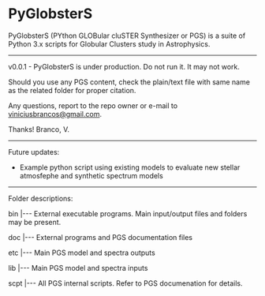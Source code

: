 # PyGlobsterS
PyGlobsterS (PYthon GLOBular cluSTER Synthesizer or PGS) is a suite of Python 3.x scripts for Globular Clusters study in Astrophysics.

______________________

v0.0.1 - PyGlobsterS is under production. Do not run it. It may not work.

Should you use any PGS content, check the plain/text file with same name as the related folder for proper citation.

Any questions, report to the repo owner or e-mail to viniciusbrancos@gmail.com. 

Thanks!
Branco, V.

______________________

Future updates:

* Example python script using existing models to evaluate new stellar atmosfephe and synthetic spectrum models
______________________

Folder descriptions:

bin
|--- External executable programs. Main input/output files and folders may be present.

doc
|--- External programs and PGS documentation files

etc
|--- Main PGS model and spectra outputs

lib
|--- Main PGS model and spectra inputs

scpt
|--- All PGS internal scripts. Refer to PGS documenation for details.
